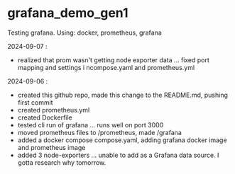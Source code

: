 # grafana_demo_gen1
Testing grafana. Using: docker, prometheus, grafana

2024-09-07 :
- realized that prom wasn't getting node exporter data ... fixed port mapping and settings i ncompose.yaml and prometheus.yml


2024-09-06 : 
- created this github repo, made this change to the README.md, pushing first commit
- created prometheus.yml
- created Dockerfile
- tested cli run of grafana ... runs well on port 3000
- moved prometheus files to /prometheus, made /grafana
- added a docker compose compose.yaml, adding grafana docker image and prometheus image
- added 3 node-exporters ... unable to add as a Grafana data source. I gotta research why tomorrow.